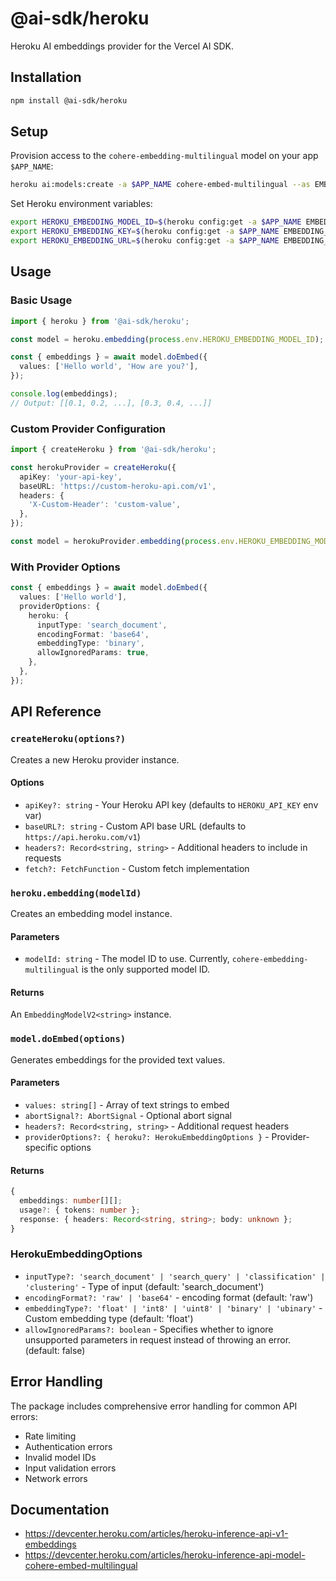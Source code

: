 # @ai-sdk/heroku

Heroku AI embeddings provider for the Vercel AI SDK.

## Installation

```bash
npm install @ai-sdk/heroku
```

## Setup

Provision access to the `cohere-embedding-multilingual` model on your app `$APP_NAME`:

```bash
heroku ai:models:create -a $APP_NAME cohere-embed-multilingual --as EMBEDDING
```

Set Heroku environment variables:

```bash
export HEROKU_EMBEDDING_MODEL_ID=$(heroku config:get -a $APP_NAME EMBEDDING_MODEL_ID)
export HEROKU_EMBEDDING_KEY=$(heroku config:get -a $APP_NAME EMBEDDING_KEY)
export HEROKU_EMBEDDING_URL=$(heroku config:get -a $APP_NAME EMBEDDING_URL)
```

## Usage

### Basic Usage

```typescript
import { heroku } from '@ai-sdk/heroku';

const model = heroku.embedding(process.env.HEROKU_EMBEDDING_MODEL_ID);

const { embeddings } = await model.doEmbed({
  values: ['Hello world', 'How are you?'],
});

console.log(embeddings);
// Output: [[0.1, 0.2, ...], [0.3, 0.4, ...]]
```

### Custom Provider Configuration

```typescript
import { createHeroku } from '@ai-sdk/heroku';

const herokuProvider = createHeroku({
  apiKey: 'your-api-key',
  baseURL: 'https://custom-heroku-api.com/v1',
  headers: {
    'X-Custom-Header': 'custom-value',
  },
});

const model = herokuProvider.embedding(process.env.HEROKU_EMBEDDING_MODEL_ID);
```

### With Provider Options

```typescript
const { embeddings } = await model.doEmbed({
  values: ['Hello world'],
  providerOptions: {
    heroku: {
      inputType: 'search_document',
      encodingFormat: 'base64',
      embeddingType: 'binary',
      allowIgnoredParams: true,
    },
  },
});
```

## API Reference

### `createHeroku(options?)`

Creates a new Heroku provider instance.

#### Options

- `apiKey?: string` - Your Heroku API key (defaults to `HEROKU_API_KEY` env var)
- `baseURL?: string` - Custom API base URL (defaults to `https://api.heroku.com/v1`)
- `headers?: Record<string, string>` - Additional headers to include in requests
- `fetch?: FetchFunction` - Custom fetch implementation

### `heroku.embedding(modelId)`

Creates an embedding model instance.

#### Parameters

- `modelId: string` - The model ID to use. Currently, `cohere-embedding-multilingual` is the only supported model ID.

#### Returns

An `EmbeddingModelV2<string>` instance.

### `model.doEmbed(options)`

Generates embeddings for the provided text values.

#### Parameters

- `values: string[]` - Array of text strings to embed
- `abortSignal?: AbortSignal` - Optional abort signal
- `headers?: Record<string, string>` - Additional request headers
- `providerOptions?: { heroku?: HerokuEmbeddingOptions }` - Provider-specific options

#### Returns

```typescript
{
  embeddings: number[][];
  usage?: { tokens: number };
  response: { headers: Record<string, string>; body: unknown };
}
```

### HerokuEmbeddingOptions

- `inputType?: 'search_document' | 'search_query' | 'classification' | 'clustering'` - Type of input (default: 'search_document')
- `encodingFormat?: 'raw' | 'base64'` - encoding format (default: 'raw')
- `embeddingType?: 'float' | 'int8' | 'uint8' | 'binary' | 'ubinary'` - Custom embedding type (default: 'float')
- `allowIgnoredParams?: boolean` - Specifies whether to ignore unsupported parameters in request instead of throwing an error. (default: false)

## Error Handling

The package includes comprehensive error handling for common API errors:

- Rate limiting
- Authentication errors
- Invalid model IDs
- Input validation errors
- Network errors

## Documentation

- https://devcenter.heroku.com/articles/heroku-inference-api-v1-embeddings
- https://devcenter.heroku.com/articles/heroku-inference-api-model-cohere-embed-multilingual
